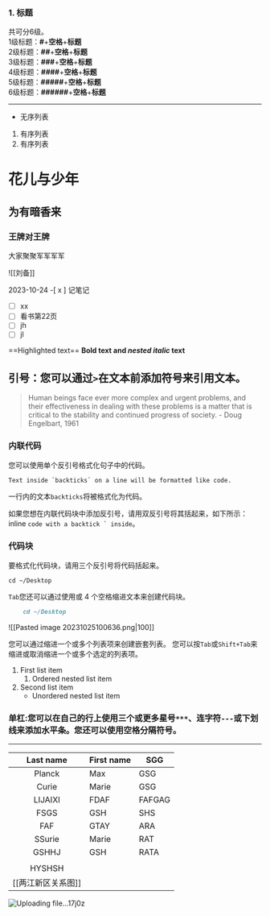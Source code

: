 ### 1. 标题

共可分6级。  
1级标题：**#**+**空格**+**标题**  
2级标题：**##**+**空格**+**标题**  
3级标题：**###**+**空格**+**标题**  
4级标题：**####**+**空格**+**标题**  
5级标题：**#####**+**空格**+**标题**  
6级标题：**######**+**空格**+**标题**

---
- 无序列表
1. 有序列表
2. 有序列表

# 花儿与少年
## 为有暗香来
### 王牌对王牌
大家聚聚军军军军

![[刘备]]

2023-10-24
-[ x ] 记笔记

- [  ] xx
- [ ] 看书第22页
- [ ] jh
- [ ] jl

==Highlighted text==
**Bold text and _nested italic_ text**
##  引号：您可以通过`>`在文本前添加符号来引用文本。
> Human beings face ever more complex and urgent problems, and their effectiveness in dealing with these problems is a matter that is critical to the stability and continued progress of society. 
> \- Doug Engelbart, 1961

### 内联代码

您可以使用单个反引号格式化句子中的代码。

```
Text inside `backticks` on a line will be formatted like code.
```

一行内的文本`backticks`将被格式化为代码。

如果您想在内联代码块中添加反引号，请用双反引号将其括起来，如下所示： inline ``code with a backtick ` inside``。

### 代码块

要格式化代码块，请用三个反引号将代码括起来。


```
cd ~/Desktop
```
`Tab`您还可以通过使用或 4 个空格缩进文本来创建代码块。

```md
    cd ~/Desktop
```
![[Pasted image 20231025100636.png|100]]

您可以通过缩进一个或多个列表项来创建嵌套列表。
您可以按`Tab`或`Shift+Tab`来缩进或取消缩进一个或多个选定的列表项。
1. First list item
	1. Ordered nested list item
2. Second list item
	- Unordered nested list item
### 单杠:您可以在自己的行上使用三个或更多星号`***`、连字符`---`或下划线来添加水平条。您还可以使用空格分隔符号。
***
| Last name | First name | SGG    |
| :--------:| ---------- | ------ |
|    Planck | Max        | GSG    |
|     Curie | Marie      | GSG    |
|   LIJAIXI | FDAF       | FAFGAG |
|      FSGS | GSH        | SHS    |
|       FAF | GTAY       | ARA    |
|    SSurie | Marie      | RAT    |
|     GSHHJ | GSH        | RATA   |
|           |            |        |
|HYSHSH|||
|[[两江新区关系图]]|||



![Uploading file...17j0z]()

